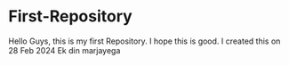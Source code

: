 # First-Repository
Hello Guys, this is my first Repository. I hope this is good. I created this on 28 Feb 2024
Ek din marjayega
